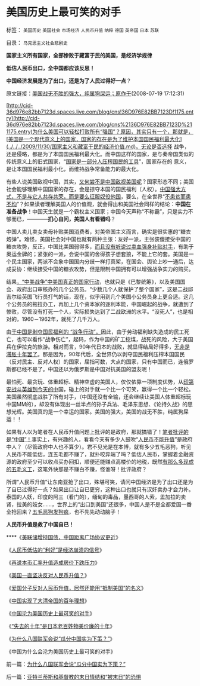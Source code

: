 # 美国历史上最可笑的对手

标签： `美国历史` `美国社会` `市场经济` `人民币升值` `纳粹` `德国` `英帝国` `日本` `苏联` 

目录： `马克思主义社会悲剧史`

**国家主义所有国家，全部惨败于藏富于民的美国，是经济学规律**

**低估人民币出口，全中国都应该反思！**

**中国经济发展是为了出口，还是为了人民过得好一点**？

原文链接：[美国战无不胜的强大，纯属狗屎运；原作于](../../../2008/7/19/美国战无不胜的强大，纯属狗屎运.md)(2008-07-19
17:12:31)

[http://cid-36d976e82bb7123d.spaces.live.com/blog/cns!36D976E82BB7123D!1175.entry](http://cid-36d976e82bb7123d.spaces.live.com/blog/cns%2136D976E82BB7123D%211175.entry)为什么美国可以轻松打败所有“强国”？原因，其实只有一个，那就是，[美国是一个现代意义上的国家，国家的存在是为了维护本国国民福利最大化](../../../2009/11/30/国家主义和藏富于民的经济价值.md)。无论是否选择
战争，还是侵略，都是为了本国国民福利最大化。而中国这样的国家，是与秦帝国类似的传统意义上的旧式国家，“[国家是一部分人压榨国民的工具](../../../2009/4/11/大学无书：中国信仰缺失是一个伪命题.md)”，国家存在的
意义，是让本国国民福利最小化，而维持战争常备能力的最大化。

有些人说美国敌视中国，其实，[又何尝不是中国敌视美国呢](http://blog.sina.com.cn/s/blog_5563a64d0100ewq3.html)？国家形态不同；美国社会能够理解中国国家的存在，会是掠夺本国的国民福利（人权）。[中国强大方式，不是与它人共存共荣，而是要么征服奴役他国](../../../2009/5/31/西方列强帝国主义国家不够“哥们人道”的食腐本性.md)，要么，在全世界“[不患贫而患不均](../../../2009/2/7/“不患贫而患不均”是伪公平，是特权化，社会等级化.md)”？如果读者理解美国人的价值观，就会得出和美国社会同样的结论：**中国在准备战争**！中国天生就是一个霸权主义国家；中国今天声称“不称霸”，只是实力不够而已，————**扪心自问，美国人有看错吗**？

中国人卖儿卖女卖母补贴美国消费者，对美帝国主义而言，确实是很实惠的“糖衣炮弹”。难怪，美国社会对中国也就有两种主张：友好一派，主张装傻接受中国的糖衣攻势，反正，中国比美国弱得多，[而且没有听说过卖血强身补贴对手](http://hi.baidu.com/darthchn/blog/item/6bba38ca94a1f2f452664f81.html)，有助于奥运金牌的；紧张的一派，会说中国的舍得孩子想套狼，不能上它的套。美国是一个民主国家，两派不会象中国国内分歧一样打真架，在国会、舆论上吵一通后，达成妥协：继续接受中国的糖衣攻势，但是限制中国拥有可以增强战争实力的购买。



结果[，“中美战争”中美国真正的国家行动](../../../2009/7/29/中美互动的经济危机.md)，也就只是《巴黎统筹》，以及美国国会、政府出口审核办的几个公务员。“少数几个人就保护了整个国家”，这是二战邱吉尔给英国飞行员打气的话，现在，似乎用到几个美国小公务员身上更合适。这几个公务员的拖拉办工，再加上几个资本家的逐利本能，中国崛起的战争，就遭到了惨败，尽管没有打死一个人，实际损失达到了二战欧洲的水平。“没死人”，也是相对的，1960－1962年，就死了几千万人。



由[于中国是剥夺国民福利的
“战争行动”，](../../../2010/1/25/只有劳动者拥有完整人权价值才能救中国.md)因此，由于劳动福利缺失造成的民工死亡，也可以看作“战争伤亡”，起码，作为中国的矿工挖煤，战死的风险，大于美国兵在伊拉克的旅游。相对而言，90年代日本的战败，就显得结局好得多，[无非是滞胀十年罢了](../../../2010/4/22/美国的强大，不是因为发了战争财.md)。那是因为，90年代后，全世界仍以剥夺国民福利压榨本国国民（反对民主、反对人权）的国家，屈指可数，大点的国家，只有中国而已，连俄罗斯都已经不是了。中国还以为俄罗斯是中国对抗美国的盟友呢！

最怕死、最贪玩、体重超标、精神空虚的美国人，仅仅依靠一项制度优势，从[印第安战斗英雄到今天的中](../../../2009/7/6/印第安传统文化在文明冲突中的节节抵抗中败退.md)国，碰上的对手就一个比一个可笑，赢得一个比一个轻松。美国虽然彻底战胜了所有对手，（中国还没有全输，还会继续让美国人体重超标玩中国MM的），却没有体现出一丝半点的孙子兵法、毛泽东思想、《论持久战》的思想光辉。美国真的是一个幸运的国家。美国的强大，美国的战无不胜，纯属狗屎运！！

如果有人以为笔者在人民币升值问题上批评的是政府，那就搞错了！[笔者批评的是“中国”！](../../../2010/4/13/反政府，就是反民主！.md)事实上，有兴趣的人，看看今天有多少人鼓吹“[人民币不能升值](../../../2010/3/18/人民币升值论“说不”太有面子了.md)”是政府中人？（尽管政府中人也不算少）。君不见光是在本博，就有多少五毛恶狗，听见人民币不能低估，连五毛都不赚了，就扑咬异端了吗？低估人民币，掌握着金融资源的政府至少可以收点买办回扣，顺便还能赚点高楼价的地税，既然[有那么多现成的五毛义工](../../../2009/8/24/先富起来的五毛义工慈善活动.md)，这笔外快那是不赚白不赚，怪谁呀！批评政府？

所谓“人民币升值”让东南亚抢了出口，殊堪可笑，请问中国经济是为了出口还是为了自已过得好一点？如果出口让自已更穷，这种出口也就只有汉奸卖办才会力补。泰国的人妖，印度的阿三（看门的），缅甸的毒品，墨西哥的人索，孟加拉的卖肾，拉美的妓女……，世界上的“出口到美国”还很多，中国人是不是全都爱国一番全抢回来？[五毛恶狗发狗疯](../../../2009/8/24/五毛凶猛谁敢为市场公平说话？.md)，也不先先动动脑子！

**人民币升值是救了中国自已！**

****《[美联储增持国债，中国距离广场协议更近](../../../2009/3/19/美联储增持国债，中国距离广场协议更近.md)》

《[人民币低估的“利好”是经济崩溃的信号](../../../2007/10/14/人民币低估的“利好”是经济崩溃的信号.md)》

《[再说本币汇率升值造成房价下跌压力](../../../2009/5/7/再说本币汇率升值造成房价下跌压力.md)》

《[美国一直坚决反对人民币升值？](../../../2007/11/30/美国一直坚决反对人民币升值？.md)》

《[爱国分子反对人民币升值，居然还能用“抵制美国”的名义](../../../2007/12/1/以爱国的名义坚决反对人民币升值.md)》

《[中国实现了大清帝国的百年理想](http://pubworkss.blogspot.com/2009/03/blog-post.html)》

《[中国沦为美国历史上最可笑的对手](http://pubworkss.blogspot.com/2009/03/blog-post_20.html)》

《[“失去的十年”是日本老百姓物美价廉的十年](../../../2010/5/3/“失去的十年”是日本老百姓物美价廉的十年.md)》

《[为什么八国联军会说“瓜分中国实为下策？”](../../../2010/5/3/为什么八国联军会说“瓜分中国实为下策？”.md)》

《中国为什么会沦为美国历史上最可笑的对手》



前一篇：[为什么八国联军会说“瓜分中国实为下策？”](../../../2010/5/3/为什么八国联军会说“瓜分中国实为下策？”.md)

后一篇：[亚特兰蒂斯和基督教的末日情结和“被末日”的恐惧](../../../2010/5/4/亚特兰蒂斯和基督教的末日情结和“被末日”的恐惧.md)
